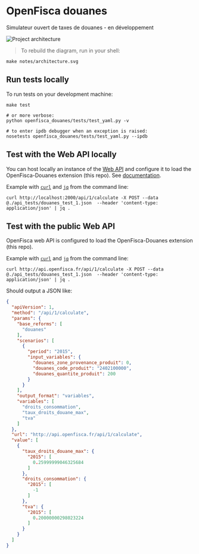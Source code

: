 # OpenFisca douanes

Simulateur ouvert de taxes de douanes - en développement

![Project architecture](https://cdn.rawgit.com/openfisca/openfisca-douanes/master/notes/architecture.svg)

> To rebuild the diagram, run in your shell:
```
make notes/architecture.svg
```

## Run tests locally

To run tests on your development machine:

```
make test

# or more verbose:
python openfisca_douanes/tests/test_yaml.py -v

# to enter ipdb debugger when an exception is raised:
nosetests openfisca_douanes/tests/test_yaml.py --ipdb
```

## Test with the Web API locally

You can host locally an instance of the [Web API](https://github.com/openfisca/openfisca-web-api) and configure it
to load the OpenFisca-Douanes extension (this repo).
See [documentation](http://doc.openfisca.fr/openfisca-web-api/index.html).

Example with [`curl`](http://curl.haxx.se/) and [`jq`](https://stedolan.github.io/jq/) from the command line:

```
curl http://localhost:2000/api/1/calculate -X POST --data @./api_tests/douanes_test_1.json  --header 'content-type: application/json' | jq .
```

## Test with the public Web API

OpenFisca web API is configured to load the OpenFisca-Douanes extension (this repo).

Example with [`curl`](http://curl.haxx.se/) and [`jq`](https://stedolan.github.io/jq/) from the command line:

```
curl http://api.openfisca.fr/api/1/calculate -X POST --data @./api_tests/douanes_test_1.json  --header 'content-type: application/json' | jq .
```

Should output a JSON like:

```json
{
  "apiVersion": 1,
  "method": "/api/1/calculate",
  "params": {
    "base_reforms": [
      "douanes"
    ],
    "scenarios": [
      {
        "period": "2015",
        "input_variables": {
          "douanes_zone_provenance_produit": 0,
          "douanes_code_produit": "2402100000",
          "douanes_quantite_produit": 200
        }
      }
    ],
    "output_format": "variables",
    "variables": [
      "droits_consommation",
      "taux_droits_douane_max",
      "tva"
    ]
  },
  "url": "http://api.openfisca.fr/api/1/calculate",
  "value": [
    {
      "taux_droits_douane_max": {
        "2015": [
          0.25999999046325684
        ]
      },
      "droits_consommation": {
        "2015": [
          -1
        ]
      },
      "tva": {
        "2015": [
          0.20000000298023224
        ]
      }
    }
  ]
}
```
